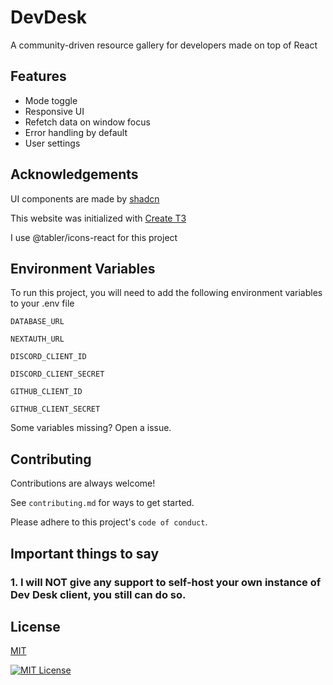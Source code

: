 # DevDesk

A community-driven resource gallery for developers made on top of React

## Features

- Mode toggle
- Responsive UI
- Refetch data on window focus
- Error handling by default
- User settings

## Acknowledgements

UI components are made by [shadcn](https://ui.shadcn.com/)

This website was initialized with [Create T3](https://create.t3.gg/)

I use @tabler/icons-react for this project

## Environment Variables

To run this project, you will need to add the following environment variables to your .env file

`DATABASE_URL`

`NEXTAUTH_URL`

`DISCORD_CLIENT_ID`

`DISCORD_CLIENT_SECRET`

`GITHUB_CLIENT_ID`

`GITHUB_CLIENT_SECRET`

Some variables missing? Open a issue.

## Contributing

Contributions are always welcome!

See `contributing.md` for ways to get started.

Please adhere to this project's `code of conduct`.

## Important things to say

### 1. I will NOT give any support to self-host your own instance of Dev Desk client, you still can do so.

## License

[MIT](https://choosealicense.com/licenses/mit/)

[![MIT License](https://img.shields.io/badge/License-MIT-green.svg)](https://choosealicense.com/licenses/mit/)
